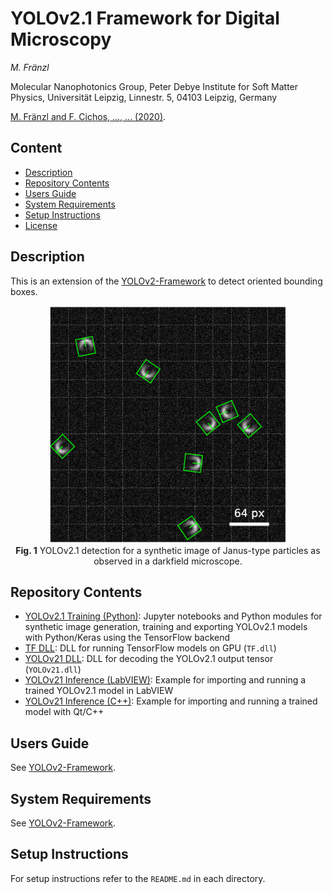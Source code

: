 # YOLOv2.1 Framework for Digital Microscopy

*M. Fränzl*

Molecular Nanophotonics Group, Peter Debye Institute for Soft Matter Physics, Universität Leipzig, Linnestr. 5, 04103 Leipzig, Germany

[M. Fränzl and F. Cichos, ..., ... (2020)](https://home.uni-leipzig.de/~physik/sites/mona/).

## Content

- [Description](#description)
- [Repository Contents](#repository-contents)
- [Users Guide](#users-guide)
- [System Requirements](#system-requirements)
- [Setup Instructions](#setup-instructions)
- [License](./LICENSE)

## Description 

This is an extension of the [YOLOv2-Framework](https://github.com/molecular-nanophotonics/YOLOv2-Framework/) to detect oriented bounding boxes. 

<!-- This is a framework for the real-time localization and classification of objects in optical microscopy images using a single-shot covolutional neural network YOLO ("You Only Look Once") . We adapted the YOLOv2 architecture enabling to localize and classify objects at very low signal-to-noise ratios for images as large as 416 x 416 px at frame rates of up to 100 fps. Here, we provide scripts to train the network in Python/Keras using the TensorFlow backend and source codes to run the model inference on a GPU with C++ or LabVIEW.
-->

<p align="center">
  <img src="Resources/YOLOv21-Detection-Example.png" width=380> <br>
  <b>Fig. 1</b> YOLOv2.1 detection for a synthetic image of Janus-type particles as observed in a darkfield microscope.
</p>


## Repository Contents

- [YOLOv2.1 Training (Python)](./YOLOv2%20Training%20(Python)):  Jupyter notebooks and Python modules for synthetic image generation, training and exporting YOLOv2.1 models with Python/Keras using the TensorFlow backend
- [TF DLL](./TF%20DLL): DLL for running TensorFlow models on GPU (`TF.dll`)
- [YOLOv21 DLL](./YOLOv21%20DLL): DLL for decoding the YOLOv2.1 output tensor (`YOLOv21.dll`)
- [YOLOv21 Inference (LabVIEW)](./YOLOv21%20Inference%20(LabVIEW)): Example for importing and running a trained YOLOv2.1 model in LabVIEW
- [YOLOv21 Inference (C++)](./YOLOv21%20Inference%20(C%2B%2B)): Example for importing and running a trained model with Qt/C++

## Users Guide

See [YOLOv2-Framework](https://github.com/molecular-nanophotonics/YOLOv2-Framework/).

## System Requirements

See [YOLOv2-Framework](https://github.com/molecular-nanophotonics/YOLOv2-Framework/).

## Setup Instructions

For setup instructions refer to the `README.md` in each directory. 
